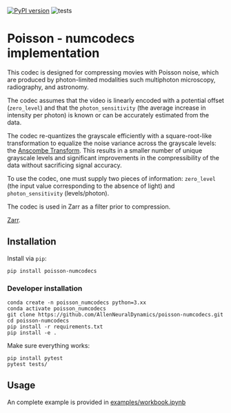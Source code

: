 [![PyPI version](https://badge.fury.io/py/poisson-numcodecs.svg)](https://badge.fury.io/py/poisson-numcodecs) ![tests](https://github.com/datajoint/poisson-numcodecs/actions/workflows/tests.yaml/badge.svg)

# Poisson - numcodecs implementation

This codec is designed for compressing movies with Poisson noise, which are produced by photon-limited modalities such multiphoton microscopy, radiography, and astronomy.

The codec assumes that the video is linearly encoded with a potential offset (`zero_level`) and that the `photon_sensitivity` (the average increase in intensity per photon) is known or can be accurately estimated from the data.

The codec re-quantizes the grayscale efficiently with a square-root-like transformation to equalize the noise variance across the grayscale levels: the [Anscombe Transform](https://en.wikipedia.org/wiki/Anscombe_transform).
This results in a smaller number of unique grayscale levels and significant improvements in the compressibility of the data without sacrificing signal accuracy.

To use the codec, one must supply two pieces of information: `zero_level` (the input value corresponding to the absence of light) and `photon_sensitivity` (levels/photon).

The codec is used in Zarr as a filter prior to compression.

[Zarr](https://zarr.readthedocs.io/en/stable/index.html).

## Installation

Install via `pip`:

```
pip install poisson-numcodecs
```

### Developer installation

```
conda create -n poisson_numcodecs python=3.xx
conda activate poisson_numcodecs
git clone https://github.com/AllenNeuralDynamics/poisson-numcodecs.git
cd poisson-numcodecs
pip install -r requirements.txt
pip install -e .
```

Make sure everything works:

```
pip install pytest
pytest tests/
```

## Usage

An complete example is provided in [examples/workbook.ipynb](examples/workbook.ipynb)
